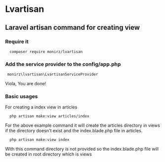 # Lvartisan 

## Laravel artisan command for creating view

### Require it

```
  composer require monirz/lvartisan
```


### Add the service provider to the config/app.php



```
 monirz\lvartisan\LvartisanServiceProvider 

```
Viola, You are done!



### Basic usages

For creating a index view in articles

```
  php artisan make:view articles/index
```

For the above example command it will create the articles directory in  views if the directory doesn't exist and the index.blade.php file in articles.

```
  php artisan make:view index
```

With this command directory is not provided so the index.blade.php file will be created in root directory which is views

